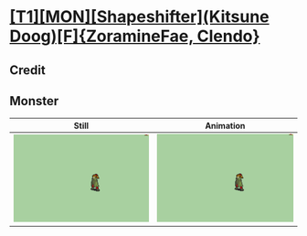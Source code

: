 # [\[T1\]\[MON\]\[Shapeshifter\]\(Kitsune Doog\)\[F\]{ZoramineFae, Clendo}](../)

## Credit


	
## Monster

| Still | Animation |
| :---: | :-------: |
| ![Monster still](./Monster_000.png) | ![Monster animation](./Monster.gif) |
